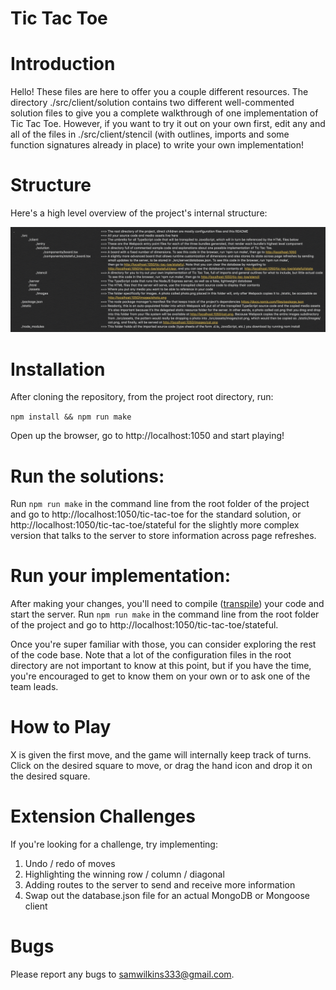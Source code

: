 # Tic Tac Toe

# Introduction

Hello! These files are here to offer you a couple different resources. The directory ./src/client/solution contains two different
well-commented solution files to give you a complete walkthrough of one implementation of Tic Tac Toe. However, if you want to try it out on your own first, edit any and all of the files in ./src/client/stencil (with outlines, imports and some function signatures already in place) to write your own implementation!

# Structure
Here's a high level overview of the project's internal structure:

![Project Overview](/src/assets/images/overview.png)

# Installation

After cloning the repository, from the project root directory, run:

`npm install && npm run make`

Open up the browser, go to http://localhost:1050 and start playing!

 # Run the solutions:
 
Run `npm run make` in the command line from the root folder of the project and go to http://localhost:1050/tic-tac-toe for the standard solution, or http://localhost:1050/tic-tac-toe/stateful for the slightly more complex version that talks to the server to store information across page refreshes.

# Run your implementation:

After making your changes, you'll need to compile ([transpile](https://howtodoinjava.com/typescript/transpiler-vs-compiler/)) your code and start the server. Run `npm run make` in the command line from the root folder of the project and go to http://localhost:1050/tic-tac-toe/stateful. 

Once you're super familiar with those, you can
consider exploring the rest of the code base. Note that a lot of the configuration
files in the root directory are not important to know at this point, but if you have the time,
you're encouraged to get to know them on your own or to ask one of the team leads.

# How to Play

X is given the first move, and the game will internally keep track of turns. Click on the desired square to move, or
drag the hand icon and drop it on the desired square.

# Extension Challenges

If you're looking for a challenge, try implementing:
1) Undo / redo of moves
2) Highlighting the winning row / column / diagonal
3) Adding routes to the server to send and receive more information
4) Swap out the database.json file for an actual MongoDB or Mongoose client

# Bugs

Please report any bugs to samwilkins333@gmail.com.
